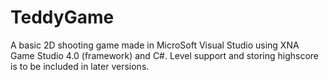 # TeddyGame
A basic 2D shooting game made in MicroSoft Visual Studio using XNA Game Studio 4.0 (framework) and C\#. Level support and storing highscore is to be included in later versions.
